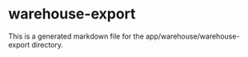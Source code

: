 # warehouse-export
This is a generated markdown file for the app/warehouse/warehouse-export directory.
